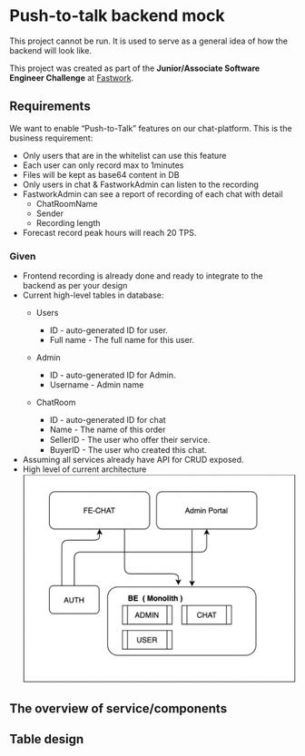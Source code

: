 # Push-to-talk backend mock

<!-- {% warning %}

**Warning:** This project cannot be run. It is used to serve as a general idea of how the backend will look like.

{% endnote %} -->

<p class="callout warning">This project cannot be run. It is used to serve as a general idea of how the backend will look like.</p>

This project was created as part of the **Junior/Associate Software Engineer Challenge** at [Fastwork](https://fastwork.co). 

## Requirements

We want to enable “Push-to-Talk” features on our chat-platform. This is the business requirement:

- Only users that are in the whitelist can use this feature
- Each user can only record max to 1minutes
- Files will be kept as base64 content in DB
- Only users in chat & FastworkAdmin can listen to the recording
- FastworkAdmin can see a report of recording of each chat with detail 
    - ChatRoomName
    - Sender
    - Recording length
- Forecast record peak hours will reach 20 TPS.

### Given 

- Frontend recording is already done and ready to integrate to the backend as per your design
- Current high-level tables in database:
    - Users
        - ID <PK> - auto-generated ID for user.
        - Full name - The full name for this user.

    - Admin
        - ID <PK> - auto-generated ID for Admin.
        - Username - Admin name
    - ChatRoom
        - ID <PK> - auto-generated ID for chat
        - Name - The name of this order
        - SellerID - The user who oﬀer their service.
        - BuyerID - The user who created this chat.
- Assuming all services already have API for CRUD exposed.
- High level of current architecture
    ![high level of current architecture](markdown_assets/current_architecture.png)

## The overview of service/components

## Table design 